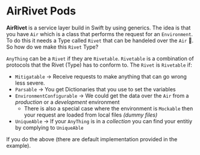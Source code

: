 # AirRivet Pods

__AirRivet__ is a service layer build in Swift by using generics. The idea is that you have `Air` which is a class that performs the request for an `Environment`. To do this it needs a Type called `Rivet` that can be handeled over the `Air` 🤔. So how do we make this `Rivet` Type?

`AnyThing` can be a `Rivet` if they are `Rivetable`. `Rivetable` is a combination of protocols that the Rivet (Type) has to conform to. The `Rivet` is `Rivetable` if:

- `Mitigatable` -> Receive requests to make anything that can go wrong less severe.
- `Parsable` -> You get Dictionaries that you use to set the variables
- `EnvironmentConfigurable` -> We could get the data over the `Air` from a _production_ or a _development_ environment
	- There is also a special case where the environment is `Mockable` then your request are loaded from local files _(dummy files)_
- `UniqueAble` -> If your `AnyThing` is in a _collection_ you can find your entitiy by complying to `UniqueAble`

If you do the above (there are default implementation provided in the example).
